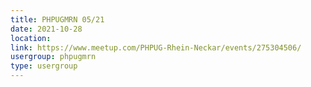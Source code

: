 ```yaml
---
title: PHPUGMRN 05/21
date: 2021-10-28
location: 
link: https://www.meetup.com/PHPUG-Rhein-Neckar/events/275304506/
usergroup: phpugmrn
type: usergroup
---
```

